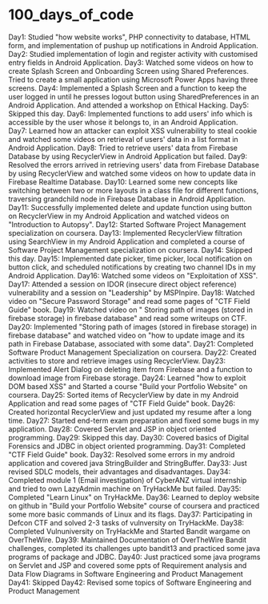 # 100_days_of_code
Day1: Studied "how website works", PHP connectivity to database, HTML form, and implementation of pushup up notifications in Android Application.
Day2: Studied implementation of login and register activity with customised entry fields in Android Application.
Day3: Watched some videos on how to create Splash Screen and Onboarding Screen using Shared Preferences. Tried to create a small application using Microsoft Power Apps having three screens.
Day4: Implemented a Splash Screen and a function to keep the user logged in until he presses logout button using SharedPreferences in an Android Application. And attended a workshop on Ethical Hacking.
Day5: Skipped this day.
Day6: Implemented functions to add users' info which is accessible by the user whose it belongs to, in an Android Application.  
Day7: Learned how an attacker can exploit XSS vulnerability to steal cookie and watched some videos on retrieval of users' data in a list format in Android Application.
Day8: Tried to retrieve users' data from Firebase Database by using RecyclerView in Android Application but failed.
Day9: Resolved the errors arrived in retrieving users' data from Firebase Database by using RecyclerView and watched some videos on how to update data in Firebase Realtime Database.
Day10: Learned some new concepts like switching between two or more layouts in a class file for different functions, traversing grandchild node in Firebase Database in Android Application. 
Day11: Successfully implemented delete and update function using button on RecyclerView in my Android Application and watched videos on "Introduction to Autopsy".
Day12: Started Software Project Management specialization on coursera.
Day13: Implemented RecyclerView filtration using SearchView in my Android Application and completed a course of Software Project Management specialization on coursera.
Day14: Skipped this day.
Day15: Implemented date picker, time picker, local notification on button click, and scheduled notifications by creating two channel IDs in my Android Application.
Day16: Watched some videos on "Exploitation of XSS".
Day17: Attended a session on IDOR (insecure direct object reference) vulnerability and a session on "Leadership" by MSPInpire.
Day18: Watched video on "Secure Password Storage" and read some pages of "CTF Field Guide" book.
Day19: Watched video on " Storing path of images (stored in firebase storage) in firebase database" and read some writeups on CTF.
Day20: Implemented "Storing path of images (stored in firebase storage) in firebase database" and watched video on "how to update image and its path in Firebase Database, associated with some data".
Day21: Completed Software Product Management Specialization on coursera.
Day22: Created activities to store and retrieve images using RecyclerView.
Day23: Implemented Alert Dialog on deleting item from Firebase and a function to download image from Firebase storage.
Day24: Learned "how to exploit DOM based XSS" and Started a course "Build your Portfolio Website" on coursera.
Day25: Sorted items of RecyclerView by date in my Android Application and read some pages of "CTF Field Guide" book.
Day26: Created horizontal RecyclerView and just updated my resume after a long time.
Day27: Started end-term exam preparation and fixed some bugs in my application.
Day28: Covered Servlet and JSP in object oriented programming.
Day29: Skipped this day.
Day30: Covered basics of Digital Forensics and JDBC in object oriented programming.
Day31: Completed "CTF Field Guide" book.
Day32: Resolved some errors in my android application and covered java StringBuilder and StringBuffer.
Day33: Just revised SDLC models, their advantages and disadvantages.
Day34: Completed module 1 (Email investigation) of CyberANZ virtual internship and tried to own LazyAdmin machine on TryHackMe but failed.
Day35: Completed "Learn Linux" on TryHackMe.
Day36: Learned to deploy website on github in "Build your Portfolio Website" course of coursera and practiced some more basic commands of Linux and its flags.
Day37: Participating in Defcon CTF and solved 2-3 tasks of vulnversity on TryHackMe.
Day38: Completed Vulnuniversity on TryHackMe and Started Bandit wargame on OverTheWire.
Day39: Maintained Documentation of OverTheWire Bandit challenges, completed its challenges upto bandit13 and practiced some java programs of package and JDBC. 
Day40: Just practiced some java programs on Servlet and JSP and covered some ppts of Requirement analysis and Data Flow Diagrams in Software Engineering and Product Management
Day41: Skipped
Day42: Revised some topics of Software Engineering and Product Management
